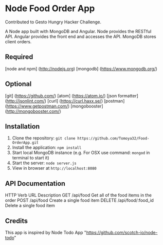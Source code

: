 # Node Food Order App

Contributed to Gesto Hungry Hacker Challenge.

A Node app built with MongoDB and Angular.
Node provides the RESTful API. Angular provides the front end and accesses the API. MongoDB stores client orders.

## Required

[node and npm] (http://nodejs.org)
[mongodb] (https://www.mongodb.org/)

## Optional

[git] (https://github.com/)
[atom] (https://atom.io/)
[json formatter] (http://jsonlint.com/)
[curl] (https://curl.haxx.se/)
[postman] (https://www.getpostman.com/)
[mongobooster] (http://mongobooster.com/)

## Installation

1. Clone the repository: `git clone https://github.com/Tomoya32/Food-OrderApp.git`
2. Install the application: `npm install`
3. Start local MongoDB instance (e.g. For OSX use command: `mongod` in terminal to start it)
4. Start the server: `node server.js`
5. View in browser at `http://localhost:8080`

## API Documentation

HTTP      Verb	URL	           Description
GET	      /api/food	           Get all of the food items in the order
POST	    /api/food	           Create a single food item
DELETE	  /api/food/:food_id   Delete a single food item

## Credits

This app is inspired by Node Todo App "https://github.com/scotch-io/node-todo"
